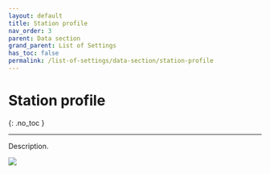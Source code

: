 ```yaml
---
layout: default
title: Station profile
nav_order: 3
parent: Data section
grand_parent: List of Settings
has_toc: false
permalink: /list-of-settings/data-section/station-profile
---
```


# Station profile
{: .no_toc }

---

Description.

![](/orderlord-help-kds/assets/images/kds/section_kitchen_history_1.png)